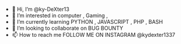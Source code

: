 - 👋 Hi, I’m @ky-DeXter13
- 👀 I’m interested in  computer , Gaming ,
- 🌱 I’m currently learning PYTHON , JAVASCRIPT , PHP , BASH 
- 💞️ I’m looking to collaborate on BUG BOUNTY 
- 📫 How to reach me FOLLOW ME ON INSTAGRAM @kydexter1337 

<!---
ky-DeXter13/ky-DeXter13 is a ✨ special ✨ repository because its `README.md` (this file) appears on your GitHub profile.
You can click the Preview link to take a look at your changes.
--->
